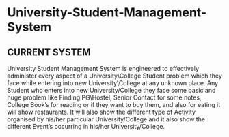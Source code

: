 # University-Student-Management-System

## CURRENT SYSTEM
University Student Management System is engineered to effectively administer every
aspect of a University\College Student problem which they face while entering into new
University\College at any unknown place.
Any Student who enters into new University/College they face some basic and huge problem
like Finding PG\Hostel, Senior Contact for some notes, College Book’s for reading or if they
want to buy them, and also for eating it will show restaurants.
It will also show the different type of Activity organised by his/her particular
University/College and it also show the different Event’s occurring in his/her University/College.
